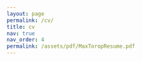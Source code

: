 ```yaml
---
layout: page
permalink: /cv/
title: cv
nav: true
nav_order: 4
permalink: /assets/pdf/MaxToropResume.pdf
---
```

